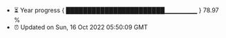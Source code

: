 - ⏳ Year progress { ███████████████████████▁▁▁▁▁▁▁ } 78.97 %
- ⏰ Updated on Sun, 16 Oct 2022 05:50:09 GMT

